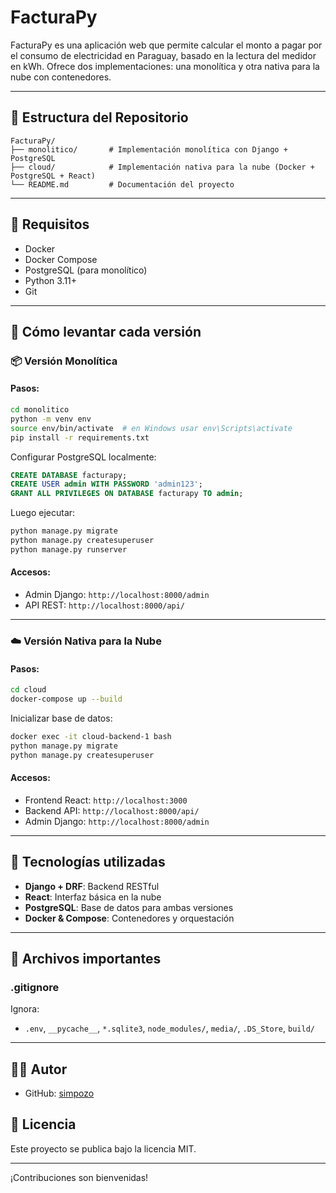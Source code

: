 # FacturaPy

FacturaPy es una aplicación web que permite calcular el monto a pagar por el consumo de electricidad en Paraguay, basado en la lectura del medidor en kWh. 
Ofrece dos implementaciones: una monolítica y otra nativa para la nube con contenedores.

---

## 📁 Estructura del Repositorio

```
FacturaPy/
├── monolitico/       # Implementación monolítica con Django + PostgreSQL
├── cloud/            # Implementación nativa para la nube (Docker + PostgreSQL + React)
└── README.md         # Documentación del proyecto
```

---

## 🔧 Requisitos

- Docker
- Docker Compose
- PostgreSQL (para monolítico)
- Python 3.11+
- Git

---

## 🚀 Cómo levantar cada versión

### 📦 Versión Monolítica

#### Pasos:
```bash
cd monolitico
python -m venv env
source env/bin/activate  # en Windows usar env\Scripts\activate
pip install -r requirements.txt
```

Configurar PostgreSQL localmente:
```sql
CREATE DATABASE facturapy;
CREATE USER admin WITH PASSWORD 'admin123';
GRANT ALL PRIVILEGES ON DATABASE facturapy TO admin;
```

Luego ejecutar:
```bash
python manage.py migrate
python manage.py createsuperuser
python manage.py runserver
```

#### Accesos:
- Admin Django: `http://localhost:8000/admin`
- API REST: `http://localhost:8000/api/`

---

### ☁️ Versión Nativa para la Nube

#### Pasos:
```bash
cd cloud
docker-compose up --build
```

Inicializar base de datos:
```bash
docker exec -it cloud-backend-1 bash
python manage.py migrate
python manage.py createsuperuser
```

#### Accesos:
- Frontend React: `http://localhost:3000`
- Backend API: `http://localhost:8000/api/`
- Admin Django: `http://localhost:8000/admin`

---

## 🧰 Tecnologías utilizadas

- **Django + DRF**: Backend RESTful
- **React**: Interfaz básica en la nube
- **PostgreSQL**: Base de datos para ambas versiones
- **Docker & Compose**: Contenedores y orquestación

---

## 📂 Archivos importantes

### .gitignore
Ignora:
- `.env`, `__pycache__`, `*.sqlite3`, `node_modules/`, `media/`, `.DS_Store`, `build/`

---

## 🧑‍💻 Autor
- GitHub: [simpozo](https://github.com/simpozo)

## 📄 Licencia
Este proyecto se publica bajo la licencia MIT.

---

¡Contribuciones son bienvenidas!

